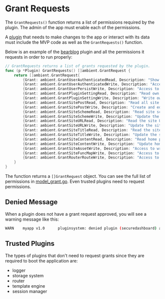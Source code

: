 # Grant Requests

The `GrantRequests()` function returns a list of permissions required by the plugin. The admin of the app must enable each of the permissions.

A [plugin](https://github.com/ambientkit/plugin/blob/main/generic/prism/prism.go) that needs to make changes to the app or interact with its data must include the MVP code as well as the `GrantRequests()` function.

Below is an example of the [bearblog](https://github.com/ambientkit/plugin/blob/main/generic/bearblog/bearblog.go) plugin and all the permissions it requests in order to run properly:

```go title="bearblog.go"
// GrantRequests returns a list of grants requested by the plugin.
func (p *Plugin) GrantRequests() []ambient.GrantRequest {
	return []ambient.GrantRequest{
		{Grant: ambient.GrantUserAuthenticatedRead, Description: "Show different menus to authenticated vs unauthenticated users."},
		{Grant: ambient.GrantUserAuthenticatedWrite, Description: "Access to login and logout the user."},
		{Grant: ambient.GrantUserPersistWrite, Description: "Access to set session as persistent."},
		{Grant: ambient.GrantPluginSettingRead, Description: "Read own plugin settings."},
		{Grant: ambient.GrantPluginSettingWrite, Description: "Write own plugin settings."},
		{Grant: ambient.GrantSitePostRead, Description: "Read all site posts."},
		{Grant: ambient.GrantSitePostWrite, Description: "Create and edit site posts."},
		{Grant: ambient.GrantSiteSchemeRead, Description: "Read site scheme."},
		{Grant: ambient.GrantSiteSchemeWrite, Description: "Update the site scheme."},
		{Grant: ambient.GrantSiteURLRead, Description: "Read the site URL."},
		{Grant: ambient.GrantSiteURLWrite, Description: "Update the site URL."},
		{Grant: ambient.GrantSiteTitleRead, Description: "Read the site title."},
		{Grant: ambient.GrantSiteTitleWrite, Description: "Update the site title."},
		{Grant: ambient.GrantSiteContentRead, Description: "Read home page content."},
		{Grant: ambient.GrantSiteContentWrite, Description: "Update home page content."},
		{Grant: ambient.GrantSiteAssetWrite, Description: "Access to write blog meta tags to the header and add a nav and footer."},
		{Grant: ambient.GrantSiteFuncMapWrite, Description: "Access to create global FuncMaps for templates."},
		{Grant: ambient.GrantRouterRouteWrite, Description: "Access to create routes for editing the blog posts."},
	}
}
```

The function returns a `[]GrantRequest` object. You can see the full list of permissions in [model_grant.go](https://github.com/ambientkit/ambient/blob/main/model_grant.go). Even trusted plugins need to request permissions.

## Denied Message

When a plugin does not have a grant request approved, you will see a warning message like this:

```bash
WARN    myapp v1.0      pluginsystem: denied plugin (securedashboard) access to the data item, requires grant: router.middleware:write
```

## Trusted Plugins

The types of plugins that don't need to request grants since they are required to boot the application are:

- logger
- storage system
- router
- template engine
- session manager